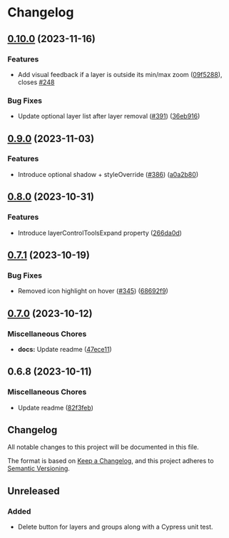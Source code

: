 # Changelog

## [0.10.0](https://github.com/EOX-A/EOxElements/compare/layercontrol-v0.9.0...layercontrol-v0.10.0) (2023-11-16)


### Features

* Add visual feedback if a layer is outside its min/max zoom ([09f5288](https://github.com/EOX-A/EOxElements/commit/09f5288de6e86aab72f8f6cee0ba4cce337c7cfe)), closes [#248](https://github.com/EOX-A/EOxElements/issues/248)


### Bug Fixes

* Update optional layer list after layer removal ([#391](https://github.com/EOX-A/EOxElements/issues/391)) ([36eb916](https://github.com/EOX-A/EOxElements/commit/36eb916cfe3886fd664c261f31f74b487f054125))

## [0.9.0](https://github.com/EOX-A/EOxElements/compare/layercontrol-v0.8.0...layercontrol-v0.9.0) (2023-11-03)


### Features

* Introduce optional shadow + styleOverride ([#386](https://github.com/EOX-A/EOxElements/issues/386)) ([a0a2b80](https://github.com/EOX-A/EOxElements/commit/a0a2b8010d092d254031ac8fa5e4945e2a401c6c))

## [0.8.0](https://github.com/EOX-A/EOxElements/compare/layercontrol-v0.7.1...layercontrol-v0.8.0) (2023-10-31)


### Features

* Introduce layerControlToolsExpand property ([266da0d](https://github.com/EOX-A/EOxElements/commit/266da0df89a6775f7e3def5e5de6b785c963a574))

## [0.7.1](https://github.com/EOX-A/EOxElements/compare/layercontrol-v0.7.0...layercontrol-v0.7.1) (2023-10-19)


### Bug Fixes

* Removed icon highlight on hover ([#345](https://github.com/EOX-A/EOxElements/issues/345)) ([68692f9](https://github.com/EOX-A/EOxElements/commit/68692f9f6ac24280086c07601c900d350cafd211))

## [0.7.0](https://github.com/EOX-A/EOxElements/compare/layercontrol-v0.6.8...layercontrol-v0.7.0) (2023-10-12)

### Miscellaneous Chores

- **docs:** Update readme ([47ece11](https://github.com/EOX-A/EOxElements/commit/47ece1152f093bde4761b6ddb4d7cbc553af7376))

## 0.6.8 (2023-10-11)

### Miscellaneous Chores

- Update readme ([82f3feb](https://github.com/EOX-A/EOxElements/commit/82f3feb2cb88965b9042fe5c9c9c0c2ba1e78c75))

## Changelog

All notable changes to this project will be documented in this file.

The format is based on [Keep a Changelog](https://keepachangelog.com/en/1.0.0/),
and this project adheres to [Semantic Versioning](https://semver.org/spec/v2.0.0.html).

<!--
    Add new changelog entries here.
    Each entry may be annotated with "Added", "Changed", "Removed", and "Fixed" or other sections mentioned in the definition of Keep A Changelog.

    Example release:

    ## [1.0.0] - May 16, 2023

    ### Added
    - New visual identity.

    ### Changed
    - Start using "changelog" over "change log" since it's the common usage.

    ### Removed
    - Section about "changelog" vs "CHANGELOG".

    ### Fixed
    - Fix typos in recent README changes.
    - Update outdated unreleased diff link.
-->

## Unreleased

### Added

- Delete button for layers and groups along with a Cypress unit test.
